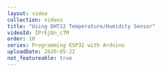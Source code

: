 ```yaml
---
layout: video
collection: videos
title: "Using DHT22 Temperature/Humidity Sensor"
videoId: IPrEjQn_cTM
order: 10
series: Programming ESP32 with Arduino
uploadDate: 2020-05-22
not_featureable: true
---
```


